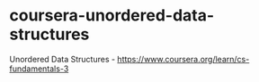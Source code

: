 # coursera-unordered-data-structures
Unordered Data Structures - https://www.coursera.org/learn/cs-fundamentals-3
